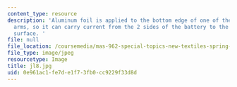 ```yaml
---
content_type: resource
description: 'Aluminum foil is applied to the bottom edge of one of the lamp stand
  arms, so it can carry current from the 2 sides of the battery to the edge of the
  surface. '
file: null
file_location: /coursemedia/mas-962-special-topics-new-textiles-spring-2010/0e961ac1fe7de1f73fb0cc9229f33d8d_jl8.jpg
file_type: image/jpeg
resourcetype: Image
title: jl8.jpg
uid: 0e961ac1-fe7d-e1f7-3fb0-cc9229f33d8d
---
```

